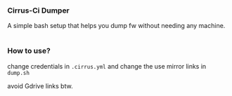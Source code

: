 ### Cirrus-Ci Dumper
A simple bash setup that helps you dump fw without needing any machine.

#

### How to use?
change credentials in `.cirrus.yml` and change the use mirror links in `dump.sh`

avoid Gdrive links btw.

